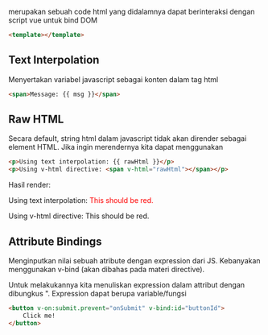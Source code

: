 merupakan sebuah code html yang didalamnya dapat berinteraksi dengan script vue untuk bind DOM

```HTML
<template></template>
```

## Text Interpolation

Menyertakan variabel javascript sebagai konten dalam tag html

```HTML
<span>Message: {{ msg }}</span>
```

## Raw HTML

Secara default, string html dalam javascript tidak akan dirender sebagai element HTML. Jika ingin merendernya kita dapat menggunakan

```HTML
<p>Using text interpolation: {{ rawHtml }}</p>
<p>Using v-html directive: <span v-html="rawHtml"></span></p>
```

Hasil render:

Using text interpolation: <span style="color: red">This should be red.</span>

Using v-html directive: This should be red.

## Attribute Bindings

Menginputkan nilai sebuah atribute dengan expression dari JS. Kebanyakan menggunakan v-bind (akan dibahas pada materi directive).

Untuk melakukannya kita menuliskan expression dalam attribut dengan dibungkus ". Expression dapat berupa variable/fungsi

```HTML
<button v-on:submit.prevent="onSubmit" v-bind:id="buttonId">
    Click me!
</button>
```
